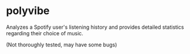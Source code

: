 # polyvibe

Analyzes a Spotify user's listening history and provides detailed statistics regarding their choice of music.

(Not thoroughly tested, may have some bugs)
